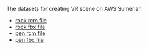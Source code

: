 The datasets for creating VR scene on AWS Sumerian

* [rock rcm file](https://drive.autodesk.com/de29903f7/shares/SH919a0QTf3c32634dcfdc3f3ffdc7856b84) 
* [rock fbx file](https://drive.autodesk.com/de29903f7/shares/SH919a0QTf3c32634dcf8423afcfad358657)
* [pen rcm file](https://drive.autodesk.com/de29903f7/shares/SH919a0QTf3c32634dcf6c02afa293cd3018)
* [pen fbx file](https://drive.autodesk.com/de29903f7/shares/SH919a0QTf3c32634dcfae12abdcfcc76522)
